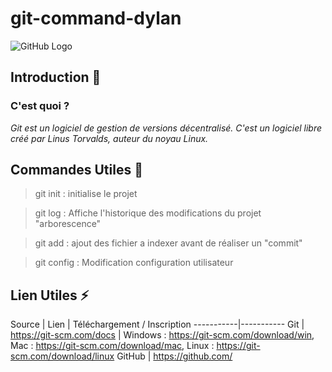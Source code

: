 # git-command-dylan

![GitHub  Logo](https://pubci.files.wordpress.com/2016/04/github.png)
## Introduction :rocket:

### C'est quoi ?
*Git est un logiciel de gestion de versions décentralisé. 
C'est un logiciel libre créé par Linus Torvalds, auteur du noyau Linux.*

## Commandes Utiles :metal:
	
> git init  : initialise le projet 

> git log	: Affiche l'historique des modifications du projet "arborescence"

> git add	: ajout des fichier a indexer avant de réaliser un "commit"

> git config : Modification configuration utilisateur
	
## Lien Utiles :zap:

Source | Lien | Téléchargement / Inscription
-----------|-----------
Git | https://git-scm.com/docs | Windows : https://git-scm.com/download/win, Mac : https://git-scm.com/download/mac, Linux : https://git-scm.com/download/linux
GitHub | https://github.com/



